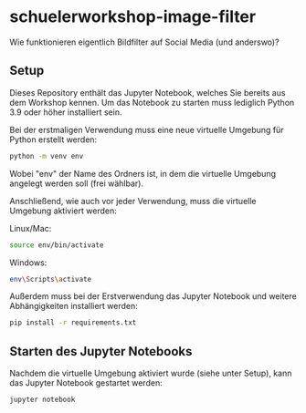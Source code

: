 # schuelerworkshop-image-filter
Wie funktionieren eigentlich Bildfilter auf Social Media (und anderswo)?


## Setup
Dieses Repository enthält das Jupyter Notebook, welches Sie bereits aus dem Workshop kennen. 
Um das Notebook zu starten muss lediglich Python 3.9 oder höher installiert sein.

Bei der erstmaligen Verwendung muss eine neue virtuelle Umgebung für Python erstellt werden: 

```Bash
python -m venv env
```

Wobei "env" der Name des Ordners ist, in dem die virtuelle Umgebung angelegt werden soll (frei wählbar).  

Anschließend, wie auch vor jeder Verwendung, muss die virtuelle Umgebung aktiviert werden:

Linux/Mac:

```Bash
source env/bin/activate
```

Windows:

```Bash
env\Scripts\activate
```

Außerdem muss bei der Erstverwendung das Jupyter Notebook und weitere Abhängigkeiten installiert werden:

```Bash
pip install -r requirements.txt
```




## Starten des Jupyter Notebooks

Nachdem die virtuelle Umgebung aktiviert wurde (siehe unter Setup), kann das Jupyter Notebook gestartet werden:

```Bash
jupyter notebook
```
